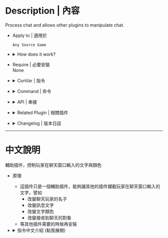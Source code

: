# Description | 內容
Process chat and allows other plugins to manipulate chat.

* Apply to | 適用於
	```
	Any Source Game
	```

* <details><summary>How does it work?</summary>

	* Provides global forward for chat messages allowing other plugins to manipulate the display of chat messages such as
		* Change chat colors
		* Change player name
		* Change message
		* Change targets who can see the message
	* You don't have to install this plugin unless other plugins require this
</details>

* Require | 必要安裝
<br/>None

* <details><summary>ConVar | 指令</summary>

	* cfg/sourcemod/simple_chatprocessor.cfg
		```php
		// (L4D1/2) If 1, Display Survivor *DEAD* in chatbox
		simple_chatprocessor_l4d_survivor_dead "1"

		// (L4D1/2) If 1, Display Infected *DEAD* in chatbox
		simple_chatprocessor_l4d_infected_dead "0"
		```
</details>

* <details><summary>Command | 命令</summary>

	None
</details>

* <details><summary>API | 串接</summary>

	* [simple_chatprocessor.inc](scripting/include/simple_chatprocessor.inc)
		```php
		library name: simple_chatprocessor
		```
</details>

* <details><summary>Related Plugin | 相關插件</summary>

	1. [sm_regexfilter](https://github.com/fbef0102/Game-Private_Plugin/tree/main/Source_插件/Anti_Griefer_防惡意路人/sm_regexfilter): Filter dirty words via Regular Expressions
		* 禁詞表，任何人打字說出髒話或敏感詞彙，字詞會被屏蔽、玩家禁言並處死，網路並非法外之地
	2. [smd_mute_player_list](https://github.com/fbef0102/Game-Private_Plugin/tree/main/Source_插件/Anti_Griefer_防惡意路人/smd_mute_player_list): Player can personally mute someone chat text and mic voice.
		* 玩家可以在個人列表上封鎖其他人的語音與聊天文字
	3. [simple-chatcolors](https://github.com/fbef0102/Game-Private_Plugin/tree/main/Source_插件/Fun_娛樂/simple-chatcolors): Changes the colors of players chat based on config file.
		* 根據管理員或玩家身分修改聊天窗口的對話顏色
</details>

* <details><summary>Changelog | 版本日誌</summary>

	* v2.0h (2025-1-8)
		* Ignore "name change" message

	* v1.9h (2024-12-20)
		* Support most source game

	* v1.8h (2024-8-3)
		* Update API
        * Add API OnChatMessage2_Post()
		* Change plugin name

	* v1.7h (2024-7-26)
		* Update API

	* v1.6h (2023-12-10)
		* Add Cvars to turn on/off *DEAD*(Infected), *DEAD*(Survivor) message

	* v1.5h (2023-11-19)
		* Fixed Crash "Unable to execute a new message, there is already one in progress"

	* v1.4h (2023-10-31)
		* Add *Dead* Player status when chat

	* v1.3h (2023-7-5)
		* Fixed Crash

	* v1.2h (2023-6-16)
		* Fixed error "Exception reported: Unable to end message, no message is in progress"

	* v1.1h (2023-6-15)
		* L4D1/2 Only
		* Add chinese translation 

	* v1.0h (2023-3-12)
		* Delete API OnChatMessage(int &author, ArrayList recipients, char[] name, char[] message)
        * Add API OnChatMessage2()
        * Fixed translation file error in l4d1/l4d2

	* v2.3.0
		* [JoinedSenses's fork](https://github.com/JoinedSenses/SM-Custom-ChatColors-Menu)

	* 2.0.2
		* [Original Plugin by minimoney1](https://forums.alliedmods.net/showthread.php?t=198501)
</details>

- - - -
# 中文說明
輔助插件，控制玩家在聊天窗口輸入的文字與顏色

* 原理
	* 這插件只是一個輔助插件，能夠讓其他的插件攔截玩家在聊天窗口輸入的文字，譬如
		* 改變聊天玩家的名子
		* 改變訊息文字
		* 改變文字顏色
		* 改變接收到聊天的對象
	* 等其他插件需要的時候再安裝

* <details><summary>指令中文介紹 (點我展開)</summary>

	* cfg/sourcemod/simple_chatprocessor.cfg
		```php
		// 為1時，死亡的倖存者玩家說話時顯示*DEAD*
		simple_chatprocessor_l4d_survivor_dead "1"

		// 為1時，死亡的特感玩家說話時顯示*DEAD*
		simple_chatprocessor_l4d_infected_dead "0"
		```
</details>

